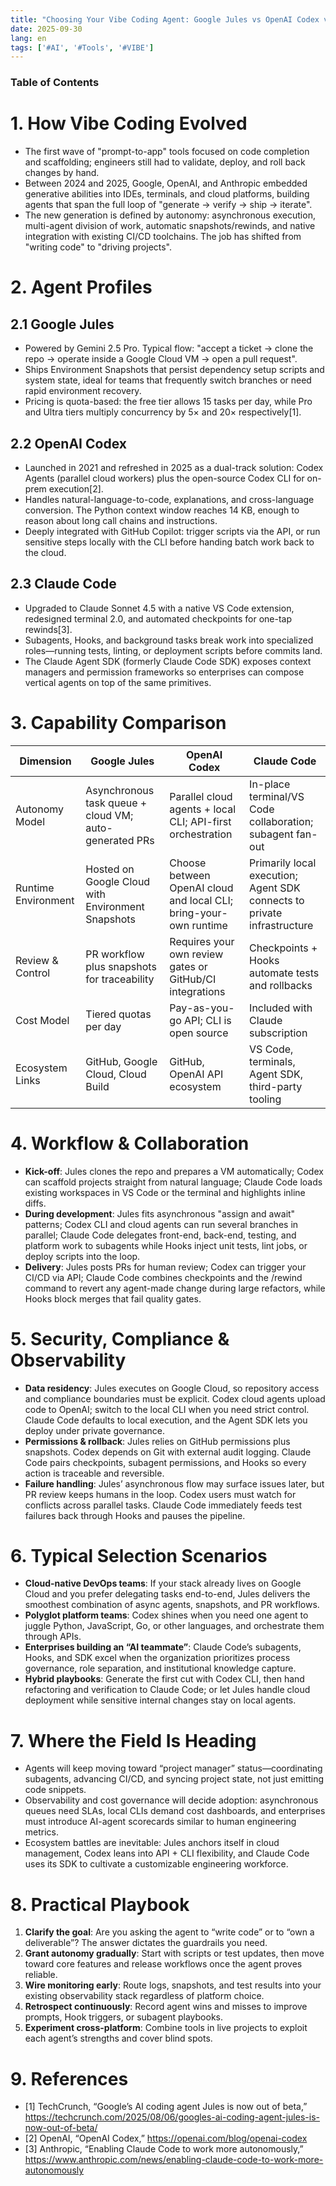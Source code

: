 ```yaml
---
title: "Choosing Your Vibe Coding Agent: Google Jules vs OpenAI Codex vs Claude Code"
date: 2025-09-30
lang: en
tags: ['#AI', '#Tools', '#VIBE']
---
```


### Table of Contents
<!-- toc -->

# 1. How Vibe Coding Evolved
- The first wave of "prompt-to-app" tools focused on code completion and scaffolding; engineers still had to validate, deploy, and roll back changes by hand.
- Between 2024 and 2025, Google, OpenAI, and Anthropic embedded generative abilities into IDEs, terminals, and cloud platforms, building agents that span the full loop of "generate → verify → ship → iterate".
- The new generation is defined by autonomy: asynchronous execution, multi-agent division of work, automatic snapshots/rewinds, and native integration with existing CI/CD toolchains. The job has shifted from "writing code" to "driving projects".

# 2. Agent Profiles
## 2.1 Google Jules
- Powered by Gemini 2.5 Pro. Typical flow: "accept a ticket → clone the repo → operate inside a Google Cloud VM → open a pull request".
- Ships Environment Snapshots that persist dependency setup scripts and system state, ideal for teams that frequently switch branches or need rapid environment recovery.
- Pricing is quota-based: the free tier allows 15 tasks per day, while Pro and Ultra tiers multiply concurrency by 5× and 20× respectively[1].

## 2.2 OpenAI Codex
- Launched in 2021 and refreshed in 2025 as a dual-track solution: Codex Agents (parallel cloud workers) plus the open-source Codex CLI for on-prem execution[2].
- Handles natural-language-to-code, explanations, and cross-language conversion. The Python context window reaches 14 KB, enough to reason about long call chains and instructions.
- Deeply integrated with GitHub Copilot: trigger scripts via the API, or run sensitive steps locally with the CLI before handing batch work back to the cloud.

## 2.3 Claude Code
- Upgraded to Claude Sonnet 4.5 with a native VS Code extension, redesigned terminal 2.0, and automated checkpoints for one-tap rewinds[3].
- Subagents, Hooks, and background tasks break work into specialized roles—running tests, linting, or deployment scripts before commits land.
- The Claude Agent SDK (formerly Claude Code SDK) exposes context managers and permission frameworks so enterprises can compose vertical agents on top of the same primitives.

# 3. Capability Comparison
| Dimension | Google Jules | OpenAI Codex | Claude Code |
| --- | --- | --- | --- |
| Autonomy Model | Asynchronous task queue + cloud VM; auto-generated PRs | Parallel cloud agents + local CLI; API-first orchestration | In-place terminal/VS Code collaboration; subagent fan-out |
| Runtime Environment | Hosted on Google Cloud with Environment Snapshots | Choose between OpenAI cloud and local CLI; bring-your-own runtime | Primarily local execution; Agent SDK connects to private infrastructure |
| Review & Control | PR workflow plus snapshots for traceability | Requires your own review gates or GitHub/CI integrations | Checkpoints + Hooks automate tests and rollbacks |
| Cost Model | Tiered quotas per day | Pay-as-you-go API; CLI is open source | Included with Claude subscription |
| Ecosystem Links | GitHub, Google Cloud, Cloud Build | GitHub, OpenAI API ecosystem | VS Code, terminals, Agent SDK, third-party tooling |

# 4. Workflow & Collaboration
- **Kick-off**: Jules clones the repo and prepares a VM automatically; Codex can scaffold projects straight from natural language; Claude Code loads existing workspaces in VS Code or the terminal and highlights inline diffs.
- **During development**: Jules fits asynchronous "assign and await" patterns; Codex CLI and cloud agents can run several branches in parallel; Claude Code delegates front-end, back-end, testing, and platform work to subagents while Hooks inject unit tests, lint jobs, or deploy scripts into the loop.
- **Delivery**: Jules posts PRs for human review; Codex can trigger your CI/CD via API; Claude Code combines checkpoints and the /rewind command to revert any agent-made change during large refactors, while Hooks block merges that fail quality gates.

# 5. Security, Compliance & Observability
- **Data residency**: Jules executes on Google Cloud, so repository access and compliance boundaries must be explicit. Codex cloud agents upload code to OpenAI; switch to the local CLI when you need strict control. Claude Code defaults to local execution, and the Agent SDK lets you deploy under private governance.
- **Permissions & rollback**: Jules relies on GitHub permissions plus snapshots. Codex depends on Git with external audit logging. Claude Code pairs checkpoints, subagent permissions, and Hooks so every action is traceable and reversible.
- **Failure handling**: Jules’ asynchronous flow may surface issues later, but PR review keeps humans in the loop. Codex users must watch for conflicts across parallel tasks. Claude Code immediately feeds test failures back through Hooks and pauses the pipeline.

# 6. Typical Selection Scenarios
- **Cloud-native DevOps teams**: If your stack already lives on Google Cloud and you prefer delegating tasks end-to-end, Jules delivers the smoothest combination of async agents, snapshots, and PR workflows.
- **Polyglot platform teams**: Codex shines when you need one agent to juggle Python, JavaScript, Go, or other languages, and orchestrate them through APIs.
- **Enterprises building an “AI teammate”**: Claude Code’s subagents, Hooks, and SDK excel when the organization prioritizes process governance, role separation, and institutional knowledge capture.
- **Hybrid playbooks**: Generate the first cut with Codex CLI, then hand refactoring and verification to Claude Code; or let Jules handle cloud deployment while sensitive internal changes stay on local agents.

# 7. Where the Field Is Heading
- Agents will keep moving toward “project manager” status—coordinating subagents, advancing CI/CD, and syncing project state, not just emitting code snippets.
- Observability and cost governance will decide adoption: asynchronous queues need SLAs, local CLIs demand cost dashboards, and enterprises must introduce AI-agent scorecards similar to human engineering metrics.
- Ecosystem battles are inevitable: Jules anchors itself in cloud management, Codex leans into API + CLI flexibility, and Claude Code uses its SDK to cultivate a customizable engineering workforce.

# 8. Practical Playbook
1. **Clarify the goal**: Are you asking the agent to “write code” or to “own a deliverable”? The answer dictates the guardrails you need.
2. **Grant autonomy gradually**: Start with scripts or test updates, then move toward core features and release workflows once the agent proves reliable.
3. **Wire monitoring early**: Route logs, snapshots, and test results into your existing observability stack regardless of platform choice.
4. **Retrospect continuously**: Record agent wins and misses to improve prompts, Hook triggers, or subagent playbooks.
5. **Experiment cross-platform**: Combine tools in live projects to exploit each agent’s strengths and cover blind spots.

# 9. References
- [1] TechCrunch, “Google’s AI coding agent Jules is now out of beta,” https://techcrunch.com/2025/08/06/googles-ai-coding-agent-jules-is-now-out-of-beta/
- [2] OpenAI, “OpenAI Codex,” https://openai.com/blog/openai-codex
- [3] Anthropic, “Enabling Claude Code to work more autonomously,” https://www.anthropic.com/news/enabling-claude-code-to-work-more-autonomously
